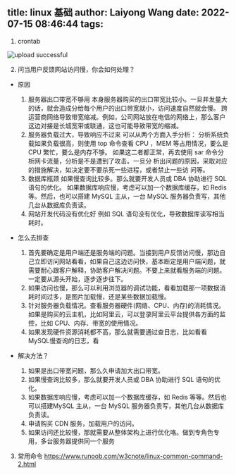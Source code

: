 title: linux 基础
author: Laiyong Wang
date: 2022-07-15 08:46:44
tags:
---
1. crontab 

![upload successful](/images/pasted-3.png)

2. 问当用户反馈网站访问慢，你会如何处理？
- 原因
  1. 服务器出口带宽不够用
本身服务器购买的出口带宽比较小。一旦并发量大的话，就会造成分给每个用户的出口带宽就小，访问速度自然就会慢。
跨运营商网络导致带宽缩减。例如，公司网站放在电信的网络上，那么客户这边对接是长城宽带或联通，这也可能导致带宽的缩减。
   2. 服务器负载过大，导致响应不过来
可以从两个方面入手分析：
分析系统负载如果负载很高，则使用 top 命令查看 CPU ，MEM 等占用情况，要么是 CPU 繁忙，要么是内存不够。
如果这二者都正常，再去使用 sar 命令分析网卡流量，分析是不是遭到了攻击。一旦分
析出问题的原因，采取对应的措施解决，如决定要不要杀死一些进程，或者禁止一些访
问等。
	3. 数据库瓶颈
如果慢查询比较多。那么就要开发人员或 DBA 协助进行 SQL 语句的优化。
如果数据库响应慢，考虑可以加一个数据库缓存，如 Redis 等。然后，也可以搭建
MySQL 主从，一台 MySQL 服务器负责写，其他几台从数据库负责读。
	4. 网站开发代码没有优化好
例如 SQL 语句没有优化，导致数据库读写相当耗时。

- 怎么去排查
	1. 首先要确定是用户端还是服务端的问题。当接到用户反馈访问慢，那边自己立即访问网站看看，如果自己这边访问快，基本断定是用户端问题，就需要耐心跟客户解释，协助客户解决问题。不要上来就看服务端的问题。一定要从源头开始，逐步逐步往下。
	2. 如果访问也慢，那么可以利用浏览器的调试功能，看看加载那一项数据消耗时间过多，是图片加载慢，还是某些数据加载慢。
	3. 针对服务器负载情况。查看服务器硬件(网络、CPU、内存)的消耗情况。如果是购买的云主机，比如阿里云，可以登录阿里云平台提供各方面的监控，比如 CPU、内存、带宽的使用情况。
	4. 如果发现硬件资源消耗都不高，那么就需要通过查日志，比如看看 MySQL慢查询的日志，看
- 解决方法？
	1. 如果是出口带宽问题，那么久申请加大出口带宽。
	2. 如果慢查询比较多，那么就要开发人员或 DBA 协助进行 SQL 语句的优化。
	3. 如果数据库响应慢，考虑可以加一个数据库缓存，如 Redis 等等。然后也可以搭建MySQL 主从，一台 MySQL 服务器负责写，其他几台从数据库负责读。
	4. 申请购买 CDN 服务，加载用户的访问。
	5. 如果访问还比较慢，那就需要从整体架构上进行优化咯。做到专角色专用，多台服务器提供同一个服务
3. 常用命令
https://www.runoob.com/w3cnote/linux-common-command-2.html